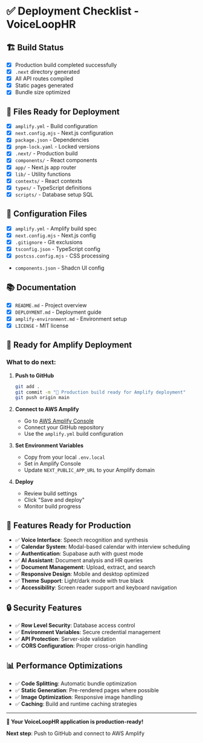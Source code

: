 # ✅ Deployment Checklist - VoiceLoopHR

## 🏗️ Build Status
- [x] Production build completed successfully
- [x] `.next` directory generated
- [x] All API routes compiled
- [x] Static pages generated
- [x] Bundle size optimized

## 📁 Files Ready for Deployment
- [x] `amplify.yml` - Build configuration
- [x] `next.config.mjs` - Next.js configuration
- [x] `package.json` - Dependencies
- [x] `pnpm-lock.yaml` - Locked versions
- [x] `.next/` - Production build
- [x] `components/` - React components
- [x] `app/` - Next.js app router
- [x] `lib/` - Utility functions
- [x] `contexts/` - React contexts
- [x] `types/` - TypeScript definitions
- [x] `scripts/` - Database setup SQL

## 🔧 Configuration Files
- [x] `amplify.yml` - Amplify build spec
- [x] `next.config.mjs` - Next.js config
- [x] `.gitignore` - Git exclusions
- [x] `tsconfig.json` - TypeScript config
- [x] `postcss.config.mjs` - CSS processing
- `components.json` - Shadcn UI config

## 📚 Documentation
- [x] `README.md` - Project overview
- [x] `DEPLOYMENT.md` - Deployment guide
- [x] `amplify-environment.md` - Environment setup
- [x] `LICENSE` - MIT license

## 🚀 Ready for Amplify Deployment

### What to do next:

1. **Push to GitHub**
   ```bash
   git add .
   git commit -m "🚀 Production build ready for Amplify deployment"
   git push origin main
   ```

2. **Connect to AWS Amplify**
   - Go to [AWS Amplify Console](https://console.aws.amazon.com/amplify/)
   - Connect your GitHub repository
   - Use the `amplify.yml` build configuration

3. **Set Environment Variables**
   - Copy from your local `.env.local`
   - Set in Amplify Console
   - Update `NEXT_PUBLIC_APP_URL` to your Amplify domain

4. **Deploy**
   - Review build settings
   - Click "Save and deploy"
   - Monitor build progress

## 🎯 Features Ready for Production

- ✅ **Voice Interface**: Speech recognition and synthesis
- ✅ **Calendar System**: Modal-based calendar with interview scheduling
- ✅ **Authentication**: Supabase auth with guest mode
- ✅ **AI Assistant**: Document analysis and HR queries
- ✅ **Document Management**: Upload, extract, and search
- ✅ **Responsive Design**: Mobile and desktop optimized
- ✅ **Theme Support**: Light/dark mode with true black
- ✅ **Accessibility**: Screen reader support and keyboard navigation

## 🔒 Security Features

- ✅ **Row Level Security**: Database access control
- ✅ **Environment Variables**: Secure credential management
- ✅ **API Protection**: Server-side validation
- ✅ **CORS Configuration**: Proper cross-origin handling

## 📊 Performance Optimizations

- ✅ **Code Splitting**: Automatic bundle optimization
- ✅ **Static Generation**: Pre-rendered pages where possible
- ✅ **Image Optimization**: Responsive image handling
- ✅ **Caching**: Build and runtime caching strategies

---

**🎉 Your VoiceLoopHR application is production-ready!**

**Next step**: Push to GitHub and connect to AWS Amplify
